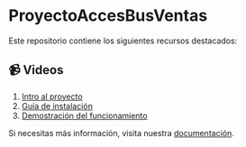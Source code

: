 # ProyectoAccesBusVentas

Este repositorio contiene los siguientes recursos destacados:

## 📹 Videos

1. [Intro al proyecto](https://youtu.be/Zau5OU6i5pI?si=_f5YwQSQ94wVJlls)
2. [Guía de instalación](https://link-del-video-2.com)
3. [Demostración del funcionamiento](https://youtu.be/FAcT3N4oUaM?si=q43kh3plClFY5A4p)
 

Si necesitas más información, visita nuestra [documentación](https://link-a-la-documentacion.com).